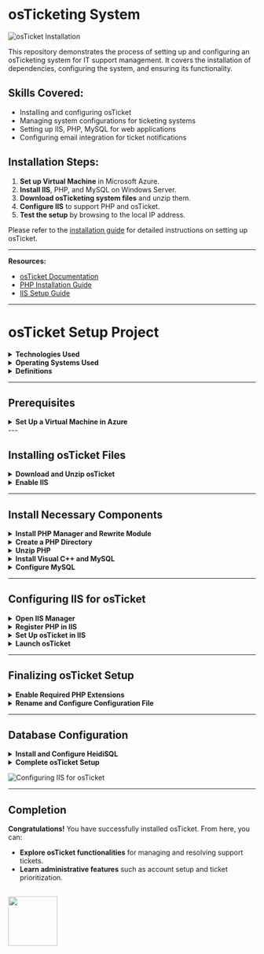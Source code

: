 # osTicketing System


![osTicket Installation](https://i.ytimg.com/vi/Olh1z-RNEhQ/maxresdefault.jpg)

This repository demonstrates the process of setting up and configuring an osTicketing system for IT support management. It covers the installation of dependencies, configuring the system, and ensuring its functionality.

## Skills Covered:
- Installing and configuring osTicket
- Managing system configurations for ticketing systems
- Setting up IIS, PHP, MySQL for web applications
- Configuring email integration for ticket notifications

## Installation Steps:
1. **Set up Virtual Machine** in Microsoft Azure.
2. **Install IIS**, PHP, and MySQL on Windows Server.
3. **Download osTicketing system files** and unzip them.
4. **Configure IIS** to support PHP and osTicket.
5. **Test the setup** by browsing to the local IP address.

Please refer to the [installation guide](https://osticket.com/docs/installation-guide.md) for detailed instructions on setting up osTicket.

---
**Resources:**
- [osTicket Documentation](https://osticket.com/docs/)
- [PHP Installation Guide](https://www.php.net/manual/en/install.php)
- [IIS Setup Guide](https://docs.microsoft.com/en-us/iis/install/)

<!-- Why do programmers hate nature? -->
<!-- It has too many bugs! 🐛 -->
---

# osTicket Setup Project
<!-- How many programmers does it take to change a light bulb? -->
<!-- None. It’s a hardware problem! 🔧 -->

<details>
<summary><strong>Technologies Used</strong></summary>

- **Microsoft Azure**
- **Remote Desktop**
- **Internet Information Services (IIS)**

</details>

<details>
<summary><strong>Operating Systems Used</strong></summary>

- **Windows 10**
- **Windows Server 2022**

</details>

<details>
<summary><strong>Definitions</strong></summary>

- **Localhost**: The loopback address (127.0.0.1), used for testing web applications, network configurations, and blocking malicious sites.
- **Internet Information Services (IIS)**: A web server application that supports various protocols (HTTP, HTTPS, FTP, etc.) and enables site management, application hosting, and performance monitoring.

</details>

---

## Prerequisites

<details>
<summary><strong>Set Up a Virtual Machine in Azure</strong></summary>

1. Log in to **Microsoft Azure**.
2. Go to **Virtual Machine** > **Create**.
3. Select **Zone 3** and choose **Windows 10** as the OS.
4. Set up a **username** and **password**, then click **Create**.
5. Copy the IP address of the VM and connect via **Remote Desktop**.
6. Log in using the specified username and password.
7. Open a browser within the VM to access the lab files needed for osTicket.

</details>
<!-- If you’re not part of the solution, you’re part of the problem. -->
<!-- Unless you’re a programmer, then you’re probably both. 🤔 -->
---

## Installing osTicket Files

<details>
<summary><strong>Download and Unzip osTicket</strong></summary>

1. Download the osTicket installation files and unzip them on the virtual machine.

</details>

<details>
<summary><strong>Enable IIS</strong></summary>

1. Open **Control Panel** > **Programs** > **Turn Windows features on or off**.
2. Select **World Wide Web Services** > **Application Development Features** > enable **CGI**.
3. Test the setup by entering **127.0.0.1** in the browser. A blue screen should confirm that IIS is running. If not, repeat the previous steps.

</details>

---

## Install Necessary Components

<details>
<summary><strong>Install PHP Manager and Rewrite Module</strong></summary>

1. Download and install **PHP Manager** and **Rewrite Module**.

</details>

<details>
<summary><strong>Create a PHP Directory</strong></summary>

1. Open **File Explorer** and create a new folder at **C:\PHP**.

</details>

<details>
<summary><strong>Unzip PHP</strong></summary>

1. Download PHP 7.3.8 and unzip the files into the **C:\PHP** directory.

</details>

<details>
<summary><strong>Install Visual C++ and MySQL</strong></summary>

1. Download and install **Visual C++**.
2. Download and install **MySQL**.
<!-- There are two types of people in the world: -->
<!-- 1. Those who can extrapolate from incomplete data... -->
<!-- 2. ... and the rest of us. 😅 -->
</details>

<details>
<summary><strong>Configure MySQL</strong></summary>

1. During installation, select **Typical Setup**.
2. Launch the MySQL configuration wizard, choose **Standard Configuration**.
3. Set up a **username** and **password** for MySQL access.

</details>

---

## Configuring IIS for osTicket

<details>
<summary><strong>Open IIS Manager</strong></summary>

1. Open **IIS Manager** with Administrator privileges.

</details>

<details>
<summary><strong>Register PHP in IIS</strong></summary>

1. Click on **PHP Manager** in IIS.
2. Select **Register new PHP version** and navigate to **php-cgi.exe** in **C:\PHP**.
3. Reload IIS.

</details>

<details>
<summary><strong>Set Up osTicket in IIS</strong></summary>

1. Unzip the osTicket files.
2. Move the **uploads** folder to **C:\inetpub\wwwroot** and rename it to **osTicket**.
<!-- Why do programmers prefer to work in silence? -->
<!-- Because they don't want to deal with too many... breaks! 😂 -->
</details>

<details>
<summary><strong>Launch osTicket</strong></summary>

1. Reload IIS.
2. In **IIS Manager**, right-click on **Default Web Site** > **Browse *:80**.
3. osTicket should now open in the browser. If not, check the previous steps for any issues.

</details>

---

## Finalizing osTicket Setup

<details>
<summary><strong>Enable Required PHP Extensions</strong></summary>

1. Enable the following PHP extensions:
   - **php_imap.dll**
   - **php_intl.dll**
   - **php_opcache.dll**
2. Refresh the osTicket setup page. All extension requirements should show green checks.
   
![Install Necessary Components for osTicket](https://www.atlantic.net/wp-content/uploads/2021/12/p1-7.png)

</details>
<details>

<summary><strong>Rename and Configure Configuration File</strong></summary>

1. Rename **ost-sampleconfig.php** in the osTicket folder to **ost-config.php**.
2. Right-click **ost-config.php**, go to **Properties** > **Security**, and allow **full access for Everyone**.

</details>

---

## Database Configuration

<details>
<summary><strong>Install and Configure HeidiSQL</strong></summary>

1. Download and install **HeidiSQL** from the osTicket installation files.
2. Open HeidiSQL and create a new session.
3. Log in using the MySQL username and password created earlier.
4. Connect to the session and create a database named **osTicket**.

</details>

<details>
<summary><strong>Complete osTicket Setup</strong></summary>

1. In the osTicket browser setup page, input the database information from HeidiSQL.
2. Fill out other required fields, like **Admin Username**, **Password**, and **Email**.
3. Click **Continue** to complete the setup.


</details>


![Configuring IIS for osTicket](https://osticketawesome.com/wp-content/uploads/2020/09/web-installer-directory4.gif)

---

## Completion

**Congratulations!** You have successfully installed osTicket. From here, you can:
- **Explore osTicket functionalities** for managing and resolving support tickets.
- **Learn administrative features** such as account setup and ticket prioritization.


<h2>  <img src='https://raw.githubusercontent.com/ShahriarShafin/ShahriarShafin/main/Assets/handshake.gif' width="100"> </h2>
